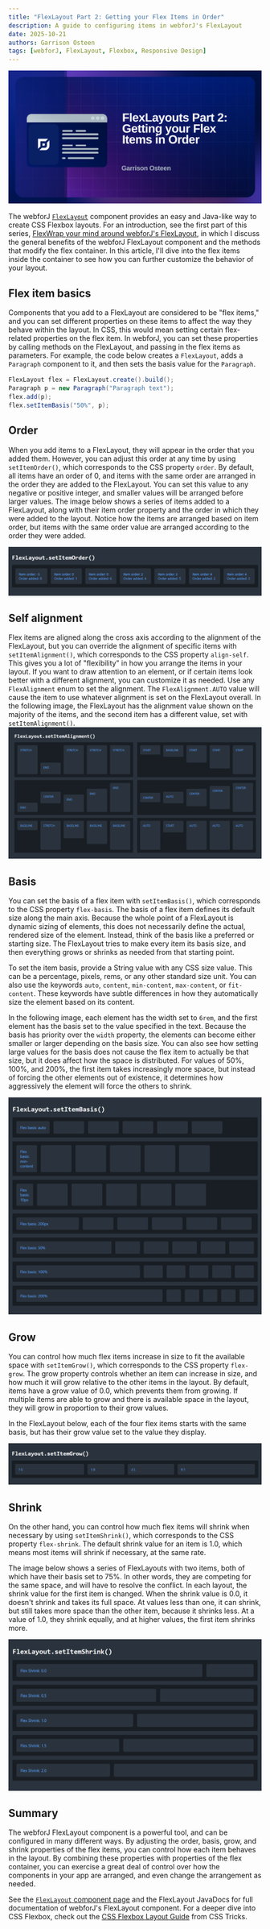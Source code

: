 ```yaml
---
title: "FlexLayout Part 2: Getting your Flex Items in Order"
description: A guide to configuring items in webforJ's FlexLayout
date: 2025-10-21
authors: Garrison Osteen
tags: [webforJ, FlexLayout, Flexbox, Responsive Design]
---
```


![cover image](./cover.png)

The webforJ [`FlexLayout`](https://docs.webforj.com/docs/components/flex-layout) component provides an easy and Java-like way to create CSS Flexbox layouts. 
For an introduction, see the first part of this series, [FlexWrap your mind around webforJ's FlexLayout](../2025-08-26-flexlayout-container/index), in which I discuss the general benefits of the webforJ FlexLayout component and the methods that modify the flex container. 
In this article, I'll dive into the flex items inside the container to see how you can further customize the behavior of your layout.

## Flex item basics
Components that you add to a FlexLayout are considered to be "flex items," and you can set different properties on these items to affect the way they behave within the layout. 
In CSS, this would mean setting certain flex-related properties on the flex item. 
In webforJ, you can set these properties by calling methods on the FlexLayout, and passing in the flex items as parameters.
For example, the code below creates a `FlexLayout`, adds a `Paragraph` component to it, and then sets the basis value for the `Paragraph`.
```java
FlexLayout flex = FlexLayout.create().build();
Paragraph p = new Paragraph("Paragraph text");
flex.add(p);
flex.setItemBasis("50%", p);
```

## Order
When you add items to a FlexLayout, they will appear in the order that you added them. 
However, you can adjust this order at any time by using `setItemOrder()`, which corresponds to the CSS property `order`. 
By default, all items have an order of 0, and items with the same order are arranged in the order they are added to the FlexLayout. 
You can set this value to any negative or positive integer, and smaller values will be arranged before larger values. 
The image below shows a series of items added to a FlexLayout, along with their item order property and the order in which they were added to the layout.
Notice how the items are arranged based on item order, but items with the same order value are arranged according to the order they were added.

![setItemOrder example](./itemorder.png)

## Self alignment
Flex items are aligned along the cross axis according to the alignment of the FlexLayout, but you can override the alignment of specific items with `setItemAlignment()`, which corresponds to the CSS property `align-self`. 
This gives you a lot of "flexibility" in how you arrange the items in your layout. 
If you want to draw attention to an element, or if certain items look better with a different alignment, you can customize it as needed. 
Use any `FlexAlignment` enum to set the alignment. 
The `FlexAlignment.AUTO` value will cause the item to use whatever alignment is set on the FlexLayout overall.
In the following image, the FlexLayout has the alignment value shown on the majority of the items, and the second item has a different value, set with `setItemAlignment()`.
![setItemAlignment example](./itemalignment.png)

## Basis
You can set the basis of a flex item with `setItemBasis()`, which corresponds to the CSS property `flex-basis`. 
The basis of a flex item defines its default size along the main axis. 
Because the whole point of a FlexLayout is dynamic sizing of elements, this does not necessarily define the actual, rendered size of the element. 
Instead, think of the basis like a preferred or starting size. 
The FlexLayout tries to make every item its basis size, and then everything grows or shrinks as needed from that starting point.

To set the item basis, provide a String value with any CSS size value. 
This can be a percentage, pixels, rems, or any other standard size unit. 
You can also use the keywords `auto`, `content`, `min-content`, `max-content`, or `fit-content`. 
These keywords have subtle differences in how they automatically size the element based on its content.

In the following image, each element has the width set to `6rem`, and the first element has the basis set to the value specified in the text. 
Because the basis has priority over the `width` property, the elements can become either smaller or larger depending on the basis size. 
You can also see how setting large values for the basis does not cause the flex item to actually be that size, but it does affect how the space is distributed. 
For values of 50%, 100%, and 200%, the first item takes increasingly more space, but instead of forcing the other elements out of existence, it determines how aggressively the element will force the others to shrink.

![setItemBasis example](./itembasis.png)

## Grow
You can control how much flex items increase in size to fit the available space with `setItemGrow()`, which corresponds to the CSS property `flex-grow`.
The grow property controls whether an item can increase in size, and how much it will grow relative to the other items in the layout.
By default, items have a grow value of 0.0, which prevents them from growing.
If multiple items are able to grow and there is available space in the layout, they will grow in proportion to their grow values.

In the FlexLayout below, each of the four flex items starts with the same basis, but has their grow value set to the value they display. 

![setItemGrow example](./itemgrow.png)

## Shrink
On the other hand, you can control how much flex items will shrink when necessary by using `setItemShrink()`, which corresponds to the CSS property `flex-shrink`.
The default shrink value for an item is 1.0, which means most items will shrink if necessary, at the same rate. 

The image below shows a series of FlexLayouts with two items, both of which have their basis set to 75%. 
In other words, they are competing for the same space, and will have to resolve the conflict. 
In each layout, the shrink value for the first item is changed. 
When the shrink value is 0.0, it doesn't shrink and takes its full space. 
At values less than one, it can shrink, but still takes more space than the other item, because it shrinks less. 
At a value of 1.0, they shrink equally, and at higher values, the first item shrinks more.

![setItemShrink example](./itemshrink.png)

## Summary

The webforJ FlexLayout component is a powerful tool, and can be configured in many different ways. 
By adjusting the order, basis, grow, and shrink properties of the flex items, you can control how each item behaves in the layout.
By combining these properties with properties of the flex container, you can exercise a great deal of control over how the components in your app are arranged, and even change the arrangement as needed.

See the [`FlexLayout` component page](https://docs.webforj.com/docs/components/flex-layout) and the 
<JavadocLink type="flexlayout" location="com/webforj/component/layout/flexlayout/FlexLayout" code="true">FlexLayout</JavadocLink>
JavaDocs for full documentation of webforJ's FlexLayout component.
For a deeper dive into CSS Flexbox, check out the [CSS Flexbox Layout Guide](https://css-tricks.com/snippets/css/a-guide-to-flexbox/) from CSS Tricks.